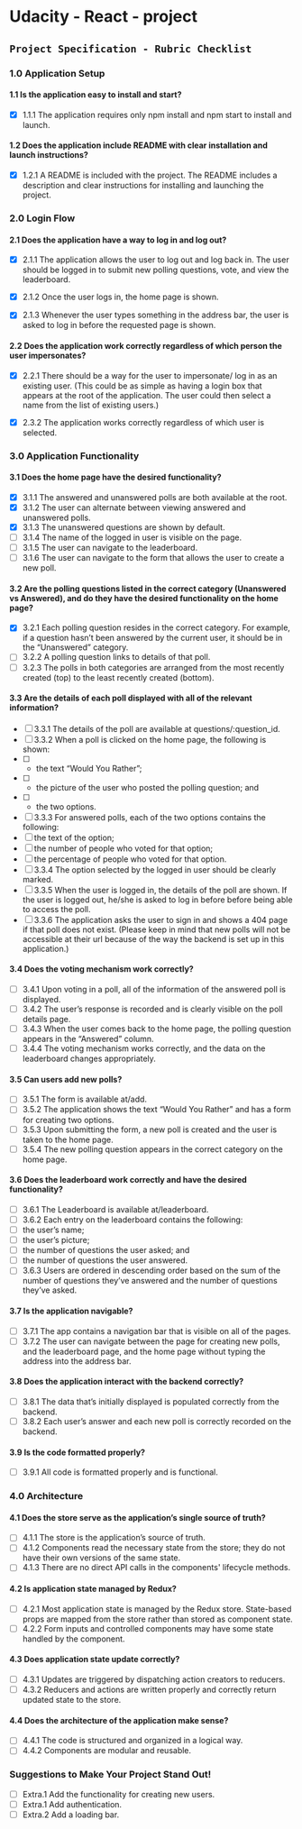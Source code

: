 # Udacity - React - project

##  `Project Specification - Rubric Checklist`
### 1.0 Application Setup
#### 1.1 Is the application easy to install and start?
- [x] 1.1.1 The application requires only npm install and npm start to install and launch.

#### 1.2 Does the application include README with clear installation and launch instructions?
- [x] 1.2.1 A README is included with the project. The README includes a description and clear instructions for installing and launching the project.

### 2.0 Login Flow
#### 2.1 Does the application have a way to log in and log out?
- [x] 2.1.1 The application allows the user to log out and log back in. The user should be logged in to submit new polling questions, vote, and view the leaderboard.
- [x] 2.1.2 Once the user logs in, the home page is shown.
- [x] 2.1.3 Whenever the user types something in the address bar, the user is asked to log in before the requested page is shown.


#### 2.2 Does the application work correctly regardless of which person the user impersonates?
- [x] 2.2.1 There should be a way for the user to impersonate/ log in as an existing user. (This could be as simple as having a login box that appears at the root of the application. The user could then select a name from the list of existing users.)
- [x] 2.3.2 The application works correctly regardless of which user is selected.


### 3.0 Application Functionality
#### 3.1 Does the home page have the desired functionality?
- [x] 3.1.1 The answered and unanswered polls are both available at the root.
- [x] 3.1.2 The user can alternate between viewing answered and unanswered polls.
- [x] 3.1.3 The unanswered questions are shown by default.
- [ ] 3.1.4 The name of the logged in user is visible on the page.
- [ ] 3.1.5 The user can navigate to the leaderboard.
- [ ] 3.1.6 The user can navigate to the form that allows the user to create a new poll.

#### 3.2 Are the polling questions listed in the correct category (Unanswered vs Answered), and do they have the desired functionality on the home page?
- [x] 3.2.1 Each polling question resides in the correct category. For example, if a question hasn’t been answered by the current user, it should be in the “Unanswered” category.
- [ ] 3.2.2 A polling question links to details of that poll.
- [ ] 3.2.3 The polls in both categories are arranged from the most recently created (top) to the least recently created (bottom).

#### 3.3 Are the details of each poll displayed with all of the relevant information?
- [ ] 3.3.1 The details of the poll are available at questions/:question_id.
- [ ] 3.3.2 When a poll is clicked on the home page, the following is shown:
- [ ] * the text “Would You Rather”;
- [ ] * the picture of the user who posted the polling question; and
- [ ] * the two options.
- [ ] 3.3.3 For answered polls, each of the two options contains the following:
- [ ] the text of the option;
- [ ] the number of people who voted for that option;
- [ ] the percentage of people who voted for that option.
- [ ] 3.3.4 The option selected by the logged in user should be clearly marked.
- [ ] 3.3.5 When the user is logged in, the details of the poll are shown. If the user is logged out, he/she is asked to log in before before being able to access the poll.
- [ ] 3.3.6 The application asks the user to sign in and shows a 404 page if that poll does not exist. (Please keep in mind that new polls will not be accessible at their url because of the way the backend is set up in this application.)

#### 3.4 Does the voting mechanism work correctly?
- [ ] 3.4.1 Upon voting in a poll, all of the information of the answered poll is displayed.
- [ ] 3.4.2 The user’s response is recorded and is clearly visible on the poll details page.
- [ ] 3.4.3 When the user comes back to the home page, the polling question appears in the “Answered” column.
- [ ] 3.4.4 The voting mechanism works correctly, and the data on the leaderboard changes appropriately.

#### 3.5 Can users add new polls?
- [ ] 3.5.1 The form is available at/add.
- [ ] 3.5.2 The application shows the text “Would You Rather” and has a form for creating two options.
- [ ] 3.5.3 Upon submitting the form, a new poll is created and the user is taken to the home page.
- [ ] 3.5.4 The new polling question appears in the correct category on the home page.

#### 3.6 Does the leaderboard work correctly and have the desired functionality?
- [ ] 3.6.1 The Leaderboard is available at/leaderboard.
- [ ] 3.6.2 Each entry on the leaderboard contains the following:
- [ ] the user’s name;
- [ ] the user’s picture;
- [ ] the number of questions the user asked; and
- [ ] the number of questions the user answered.
- [ ] 3.6.3 Users are ordered in descending order based on the sum of the number of questions they’ve answered and the number of questions they’ve asked.

#### 3.7 Is the application navigable?
- [ ] 3.7.1 The app contains a navigation bar that is visible on all of the pages.
- [ ] 3.7.2 The user can navigate between the page for creating new polls, and the leaderboard page, and the home page without typing the address into the address bar.

#### 3.8 Does the application interact with the backend correctly?
- [ ] 3.8.1 The data that’s initially displayed is populated correctly from the backend.
- [ ] 3.8.2 Each user’s answer and each new poll is correctly recorded on the backend.

#### 3.9 Is the code formatted properly?
- [ ] 3.9.1 All code is formatted properly and is functional.

### 4.0 Architecture
#### 4.1 Does the store serve as the application’s single source of truth?
- [ ] 4.1.1 The store is the application’s source of truth.
- [ ] 4.1.2 Components read the necessary state from the store; they do not have their own versions of the same state.
- [ ] 4.1.3 There are no direct API calls in the components' lifecycle methods.

#### 4.2 Is application state managed by Redux?
- [ ] 4.2.1 Most application state is managed by the Redux store. State-based props are mapped from the store rather than stored as component state.
- [ ] 4.2.2 Form inputs and controlled components may have some state handled by the component.

#### 4.3 Does application state update correctly?
- [ ] 4.3.1 Updates are triggered by dispatching action creators to reducers.
- [ ] 4.3.2 Reducers and actions are written properly and correctly return updated state to the store.

#### 4.4 Does the architecture of the application make sense?
- [ ] 4.4.1 The code is structured and organized in a logical way.
- [ ] 4.4.2 Components are modular and reusable.

### Suggestions to Make Your Project Stand Out!
- [ ] Extra.1 Add the functionality for creating new users.
- [ ] Extra.1 Add authentication.
- [ ] Extra.2 Add a loading bar.
